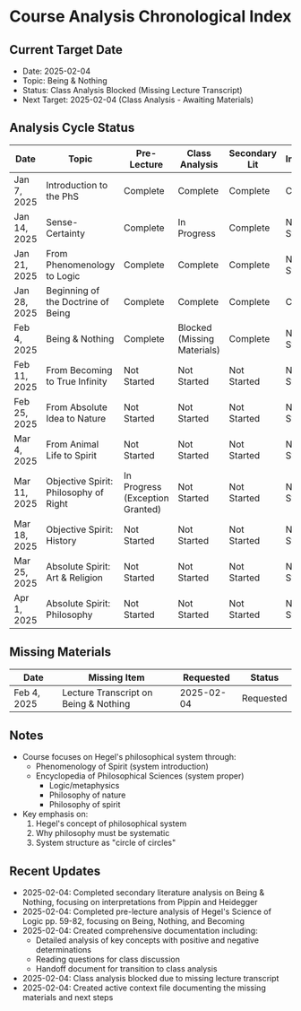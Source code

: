 # Course Analysis Chronological Index

## Current Target Date
- Date: 2025-02-04
- Topic: Being & Nothing
- Status: Class Analysis Blocked (Missing Lecture Transcript)
- Next Target: 2025-02-04 (Class Analysis - Awaiting Materials)

## Analysis Cycle Status
| Date | Topic | Pre-Lecture | Class Analysis | Secondary Lit | Integration | Cycle Status |
|------|-------|-------------|----------------|---------------|-------------|--------------|
| Jan 7, 2025 | Introduction to the PhS | Complete | Complete | Complete | Complete | Cycle Complete |
| Jan 14, 2025 | Sense-Certainty | Complete | In Progress | Complete | Not Started | Class Analysis Phase |
| Jan 21, 2025 | From Phenomenology to Logic | Complete | Complete | Complete | Not Started | Integration Phase |
| Jan 28, 2025 | Beginning of the Doctrine of Being | Complete | Complete | Complete | Complete | Cycle Complete |
| Feb 4, 2025 | Being & Nothing | Complete | Blocked (Missing Materials) | Complete | Not Started | Awaiting Lecture Transcript |
| Feb 11, 2025 | From Becoming to True Infinity | Not Started | Not Started | Not Started | Not Started | Pending |
| Feb 25, 2025 | From Absolute Idea to Nature | Not Started | Not Started | Not Started | Not Started | Pending |
| Mar 4, 2025 | From Animal Life to Spirit | Not Started | Not Started | Not Started | Not Started | Pending |
| Mar 11, 2025 | Objective Spirit: Philosophy of Right | In Progress (Exception Granted) | Not Started | Not Started | Not Started | Pending |
| Mar 18, 2025 | Objective Spirit: History | Not Started | Not Started | Not Started | Not Started | Pending |
| Mar 25, 2025 | Absolute Spirit: Art & Religion | Not Started | Not Started | Not Started | Not Started | Pending |
| Apr 1, 2025 | Absolute Spirit: Philosophy | Not Started | Not Started | Not Started | Not Started | Pending |

## Missing Materials
| Date | Missing Item | Requested | Status |
|------|-------------|-----------|--------|
| Feb 4, 2025 | Lecture Transcript on Being & Nothing | 2025-02-04 | Requested |

## Notes
- Course focuses on Hegel's philosophical system through:
  - Phenomenology of Spirit (system introduction)
  - Encyclopedia of Philosophical Sciences (system proper)
    * Logic/metaphysics
    * Philosophy of nature
    * Philosophy of spirit
- Key emphasis on:
  1. Hegel's concept of philosophical system
  2. Why philosophy must be systematic
  3. System structure as "circle of circles"

## Recent Updates
- 2025-02-04: Completed secondary literature analysis on Being & Nothing, focusing on interpretations from Pippin and Heidegger
- 2025-02-04: Completed pre-lecture analysis of Hegel's Science of Logic pp. 59-82, focusing on Being, Nothing, and Becoming
- 2025-02-04: Created comprehensive documentation including:
  * Detailed analysis of key concepts with positive and negative determinations
  * Reading questions for class discussion
  * Handoff document for transition to class analysis
- 2025-02-04: Class analysis blocked due to missing lecture transcript
- 2025-02-04: Created active context file documenting the missing materials and next steps
